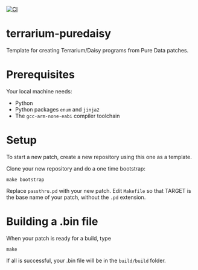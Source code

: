 [![CI](https://github.com/rhaleblian/terrarium-puredaisy/actions/workflows/CI.yml/badge.svg)](https://github.com/rhaleblian/terrarium-puredaisy/actions/workflows/CI.yml)

# terrarium-puredaisy
Template for creating Terrarium/Daisy programs from Pure Data patches.

# Prerequisites
Your local machine needs:

* Python
* Python packages `enum` and `jinja2`
* The `gcc-arm-none-eabi` compiler toolchain

# Setup
To start a new patch, create a new repository using this one as a template.

Clone your new repository and do a one time bootstrap:

    make bootstrap

Replace `passthru.pd` with your new patch. Edit `Makefile` so that TARGET
is the base name of your patch, without the `.pd` extension.

# Building a .bin file
When your patch is ready for a build, type

    make
    
If all is successful, your .bin file will be in the `build/build` folder.
